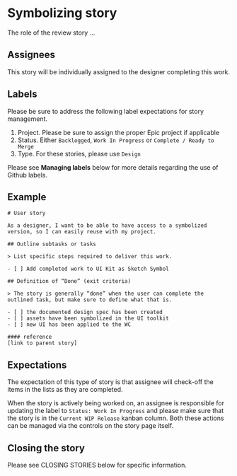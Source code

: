 # Symbolizing story

The role of the review story ... 

## Assignees

This story will be individually assigned to the designer completing this work. 

## Labels

Please be sure to address the following label expectations for story management. 

1. Project. Please be sure to assign the proper Epic project if applicable
1. Status. Either `Backlogged`, `Work In Progress` or `Complete / Ready to Merge`
1. Type. For these stories, please use `Design`

Please see **Managing labels** below for more details regarding the use of Github labels. 

## Example 

```
# User story

As a designer, I want to be able to have access to a symbolized version, so I can easily reuse with my project.

## Outline subtasks or tasks

> List specific steps required to deliver this work.

- [ ] Add completed work to UI Kit as Sketch Symbol

## Definition of “Done” (exit criteria)

> The story is generally “done” when the user can complete the outlined task, but make sure to define what that is.

- [ ] the documented design spec has been created
- [ ] assets have been symbolized in the UI toolkit
- [ ] new UI has been applied to the WC

#### reference 
[link to parent story]
```

## Expectations

The expectation of this type of story is that assignee will check-off the items in the lists as they are completed. 

When the story is actively being worked on, an assignee is responsible for updating the label to `Status: Work In Progress` and please make sure that the story is in the `Current WIP Release` kanban column. Both these actions can be managed via the controls on the story page itself. 

## Closing the story

Please see CLOSING STORIES below for specific information. 
